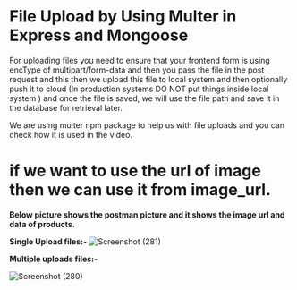 
# File Upload by Using Multer in Express and Mongoose

For uploading files you need to ensure that your frontend form is using encType of multipart/form-data and then you pass the file in the post request and this then we upload this file to local system and then optionally push it to cloud (In production systems DO NOT put things inside local system ) and once the file is saved, we will use the file path and save it in the database for retrieval later.

We are using multer npm package to help us with file uploads and you can check how it is used in the video.

# if we want to use the url of image then we can use it from image_url.

**Below picture shows the postman picture and it shows the image url and data of products.**

**Single Upload files:-**
![Screenshot (281)](https://user-images.githubusercontent.com/80479635/154899920-22e73ee5-d23f-45fa-a4db-795e8b07208d.png)



**Multiple uploads files:-**

![Screenshot (280)](https://user-images.githubusercontent.com/80479635/154899946-75d20d10-9b5f-447e-bc0b-9c7696d2a4d4.png)


